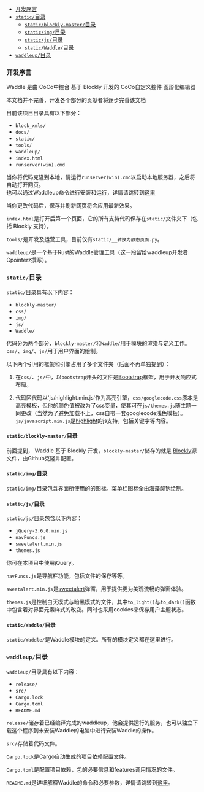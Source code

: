 - [开发序言](#开发序言)
- [`static/`目录](#static目录)
  - [`static/blockly-master/`目录](#staticblockly-master目录)
  - [`static/img/`目录](#staticimg目录)
  - [`static/js/`目录](#staticjs目录)
  - [`static/Waddle/`目录](#staticwaddle目录)
- [`waddleup/`目录](#waddleup目录)

### 开发序言

Waddle 是由 CoCo中控台 基于 Blockly 开发的 CoCo自定义控件 图形化编辑器

本文档并不完善，开发各个部分的贡献者将逐步完善该文档

目前该项目目录具有以下部分：

- `block_xmls/`
- `docs/`
- `static/`
- `tools/`
- `waddleup/`
- `index.html`
- `runserver(win).cmd`

当你将代码克隆到本地，请运行`runserver(win).cmd`以启动本地服务器，之后将自动打开网页。  
也可以通过Waddleup命令进行安装和运行，详情请跳转到[这里](#waddleup目录)

当你更改代码后，保存并刷新网页将会应用最新效果。

`index.html`是打开后第一个页面，它的所有支持代码保存在`static/`文件夹下（包括 Blockly 支持）。

`tools/`是开发及运营工具，目前仅有`static/__转换为静态页面.py`。

`waddleup/`是一个基于Rust的Waddle管理工具（这一段留给waddleup开发者Cpointerz撰写）。

### `static/`目录

`static/`目录具有以下内容：

- `blockly-master/`
- `css/`
- `img/`
- `js/`
- `Waddle/`

代码分为两个部分，`blockly-master/`和`Waddle/`用于模块的渲染与定义工作。`css/`、`img/`、`js/`用于用户界面的绘制。

以下两个引用的框架和引擎占用了多个文件夹（后面不再单独提到）：

1. 在`css/`、`js/`中，以`bootstrap`开头的文件是[Bootstrap](https://getbootstrap.com/)框架，用于开发响应式布局。

2. 代码区代码以'js/highlight.min.js'作为高亮引擎，`css/googlecode.css`原本是高亮模板，但他的颜色值被改为了css变量，使其可在`js/themes.js`随主题一同更改（当然为了避免加载不上，css自带一套googlecode浅色模板）。`js/javascript.min.js`是[highlight](https://highlightjs.org/)的js支持，包括关键字等内容。

#### `static/blockly-master/`目录

前面提到， Waddle 基于 Blockly 开发，`blockly-master/`储存的就是 [Blockly](https://github.com/google/blockly)源文件，由Github克隆并配置。

#### `static/img/`目录

`static/img/`目录包含界面所使用的的图标。菜单栏图标全由海藻酸钠绘制。

#### `static/js/`目录

`static/js/`目录包含以下内容：

- `jQuery-3.6.0.min.js`
- `navFuncs.js`
- `sweetalert.min.js`
- `themes.js`

你可在本项目中使用jQuery。

`navFuncs.js`是导航栏功能，包括文件的保存等等。

`sweetalert.min.js`是[sweetalert](https://sweetalert.js.org/guides/)弹窗，用于提供更为美观流畅的弹窗体验。

`themes.js`是控制白天模式与暗黑模式的文件，其中`to_light()`与`to_dark()`函数中包含着对界面元素样式的改变。同时也采用cookies来保存用户主题状态。

#### `static/Waddle/`目录

`static/Waddle/`是Waddle模块的定义。所有的模块定义都在这里进行。

### `waddleup/`目录  
`waddleup/`目录具有以下内容： 

- `release/`
- `src/`
- `Cargo.lock`
- `Cargo.toml`
- `README.md` 

`release/`储存着已经编译完成的waddleup，他会提供运行的服务，也可以独立下载这个程序到未安装Waddle的电脑中进行安装Waddle的操作。  

`src/`存储着代码文件。

`Cargo.lock`是Cargo自动生成的项目依赖配置文件。

`Cargo.toml`是配置项目依赖，包的必要信息和features调用情况的文件。

`README.md`是详细解释Waddle的命令和必要参数，详情请跳转到[这里](..\waddleup\README.md)。